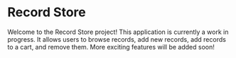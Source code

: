 # Record Store

Welcome to the Record Store project! This application is currently a work in progress. It allows users to browse records, add new records, add records to a cart, and remove them. More exciting features will be added soon!
